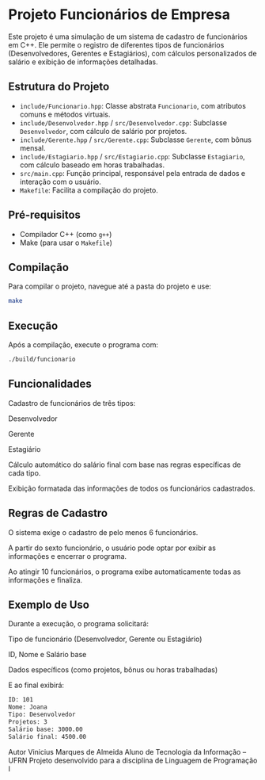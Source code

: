 # Projeto Funcionários de Empresa

Este projeto é uma simulação de um sistema de cadastro de funcionários em C++. Ele permite o registro de diferentes tipos de funcionários (Desenvolvedores, Gerentes e Estagiários), com cálculos personalizados de salário e exibição de informações detalhadas.

## Estrutura do Projeto

- `include/Funcionario.hpp`: Classe abstrata `Funcionario`, com atributos comuns e métodos virtuais.
- `include/Desenvolvedor.hpp` / `src/Desenvolvedor.cpp`: Subclasse `Desenvolvedor`, com cálculo de salário por projetos.
- `include/Gerente.hpp` / `src/Gerente.cpp`: Subclasse `Gerente`, com bônus mensal.
- `include/Estagiario.hpp` / `src/Estagiario.cpp`: Subclasse `Estagiario`, com cálculo baseado em horas trabalhadas.
- `src/main.cpp`: Função principal, responsável pela entrada de dados e interação com o usuário.
- `Makefile`: Facilita a compilação do projeto.

## Pré-requisitos

- Compilador C++ (como `g++`)
- Make (para usar o `Makefile`)

## Compilação

Para compilar o projeto, navegue até a pasta do projeto e use:

```bash
make
```

## Execução

Após a compilação, execute o programa com:

```bash
./build/funcionario
```

## Funcionalidades

Cadastro de funcionários de três tipos:

Desenvolvedor

Gerente

Estagiário

Cálculo automático do salário final com base nas regras específicas de cada tipo.

Exibição formatada das informações de todos os funcionários cadastrados.

## Regras de Cadastro

O sistema exige o cadastro de pelo menos 6 funcionários.

A partir do sexto funcionário, o usuário pode optar por exibir as informações e encerrar o programa.

Ao atingir 10 funcionários, o programa exibe automaticamente todas as informações e finaliza.

## Exemplo de Uso

Durante a execução, o programa solicitará:

Tipo de funcionário (Desenvolvedor, Gerente ou Estagiário)

ID, Nome e Salário base

Dados específicos (como projetos, bônus ou horas trabalhadas)

E ao final exibirá:

```bash
ID: 101
Nome: Joana
Tipo: Desenvolvedor
Projetos: 3
Salário base: 3000.00
Salário final: 4500.00
```

Autor
Vinicius Marques de Almeida
Aluno de Tecnologia da Informação – UFRN
Projeto desenvolvido para a disciplina de Linguagem de Programação I
